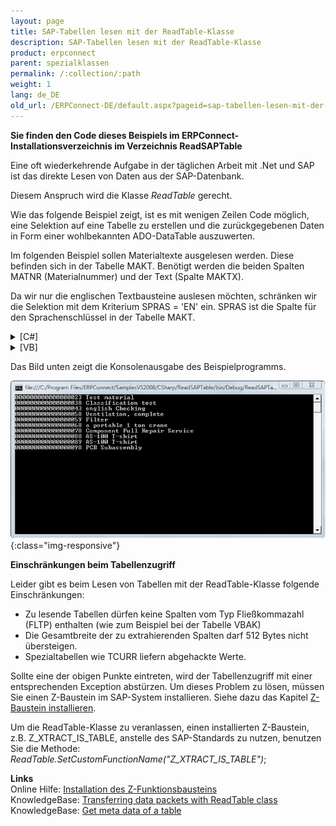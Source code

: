 ```yaml
---
layout: page
title: SAP-Tabellen lesen mit der ReadTable-Klasse
description: SAP-Tabellen lesen mit der ReadTable-Klasse
product: erpconnect
parent: spezialklassen
permalink: /:collection/:path
weight: 1
lang: de_DE
old_url: /ERPConnect-DE/default.aspx?pageid=sap-tabellen-lesen-mit-der-readtable-klasse
---
```


**Sie finden den Code dieses Beispiels im ERPConnect-Installationsverzeichnis im Verzeichnis ReadSAPTable** 

Eine oft wiederkehrende Aufgabe in der täglichen Arbeit mit .Net und SAP ist das direkte Lesen von Daten aus der SAP-Datenbank.

Diesem Anspruch wird die Klasse *ReadTable* gerecht.

Wie das folgende Beispiel zeigt, ist es mit wenigen Zeilen Code möglich, eine Selektion auf eine Tabelle zu erstellen und die zurückgegebenen Daten in Form einer wohlbekannten ADO-DataTable auszuwerten.

Im folgenden Beispiel sollen Materialtexte ausgelesen werden. Diese befinden sich in der Tabelle MAKT. Benötigt werden die beiden Spalten MATNR (Materialnummer) und der Text (Spalte MAKTX).

Da wir nur die englischen Textbausteine auslesen möchten, schränken wir die Selektion mit dem Kriterium SPRAS = 'EN' ein. SPRAS ist die Spalte für den Sprachenschlüssel in der Tabelle MAKT. 

<details>
<summary>[C#]</summary>
{% highlight csharp %}
using System;  
using ERPConnect;  
using ERPConnect.Utils;  
using System.Data;  
    
class Class1 
 {  
   static void Main(string[] args)  
   {  
       using(R3Connection con = new R3Connection("hamlet",11,"theobald","pw","DE","800"))
       {
           con.Open(false); 
           ReadTable table = new ReadTable(con);  
           table.AddField("MATNR");  
           table.AddField("MAKTX");  
           table.AddCriteria("SPRAS = 'EN'");  
           table.TableName = "MAKT";  
           table.RowCount = 10;  
        
           table.Run();  
        
           DataTable resulttable = table.Result;  
        
           for(int i=0; i < resulttable.Rows.Count;i++)  
           {  
               Console.WriteLine(  
                 resulttable.Rows[i]["MATNR"].ToString() + " " +  
                 resulttable.Rows[i]["MAKTX"].ToString());  
           } 
         
           Console.ReadLine();  
        }
   } 
}
{% endhighlight %}
</details>

<details>
<summary>[VB]</summary>
{% highlight visualbasic %}
Module Module1 
  
   Sub Main() 
  
      Using con As New R3Connection 
      con.Host = "Hamlet" 
      con.SystemNumber = 11 
      con.UserName = "Theobald" 
      con.Password = "pw" 
      con.Client = "800" 
      con.Language = "DE" 
  
      con.Open(False) 
  
      Dim table As New ReadTable(con) 
  
      table.AddField("MATNR") 
      table.AddField("MAKTX") 
      table.AddCriteria("SPRAS = 'EN'") 
      table.TableName = "MAKT" 
  
      table.RowCount = 10 
  
       table.Run() 
  
       Dim resulttable As DataTable resulttable = table.Result 
  
       Dim i As Integer
       For i = 0 To resulttable.Rows.Count - 1 
          Console.WriteLine( _ CStr(resulttable.Rows(i)(0)) + " " + _ 
             CStr(resulttable.Rows(i)(1))) 
       Next 
  
       Console.ReadLine() 
        End Using  
   End Sub 
End Module
{% endhighlight %}
</details>

Das Bild unten zeigt die Konsolenausgabe des Beispielprogramms. 

![ReadTable-Console](/img/content/ReadTable-Console.png){:class="img-responsive"}

**Einschränkungen beim Tabellenzugriff** 

Leider gibt es beim Lesen von Tabellen mit der ReadTable-Klasse folgende Einschränkungen:   

- Zu lesende Tabellen dürfen keine Spalten vom Typ Fließkommazahl (FLTP) enthalten (wie zum Beispiel bei der Tabelle VBAK) 
- Die Gesamtbreite der zu extrahierenden Spalten darf 512 Bytes nicht übersteigen.
- Spezialtabellen wie TCURR liefern abgehackte Werte.

Sollte eine der obigen Punkte eintreten, wird der Tabellenzugriff mit einer entsprechenden Exception abstürzen. Um dieses Problem zu lösen, müssen Sie einen Z-Baustein im SAP-System installieren. Siehe dazu das Kapitel [Z-Baustein installieren](http://help.theobald-software.com/SAPCustomizing-DE/default.aspx?pageid=umgehung-der-einschraenkungen-bei-der-tabellenextraktion).

Um die ReadTable-Klasse zu veranlassen, einen installierten Z-Baustein, z.B. Z_XTRACT_IS_TABLE, anstelle des SAP-Standards zu nutzen, benutzen Sie die Methode: *ReadTable.SetCustomFunctionName("Z_XTRACT_IS_TABLE")*;

**Links**<br>
Online Hilfe: [Installation des Z-Funktionsbausteins](http://help.theobald-software.com/SAPCustomizing-DE/default.aspx?pageid=umgehung-der-einschraenkungen-bei-der-tabellenextraktion)<br>
KnowledgeBase: [Transferring data packets with ReadTable class](https://my.theobald-software.com/index.php?/Knowledgebase/Article/View/29/28/transferring-data-packets-with-readtable-class)<br>
KnowledgeBase: [Get meta data of a table](https://my.theobald-software.com/index.php?/Knowledgebase/Article/View/45/28/get-meta-data-of-a-table)<br>

